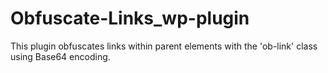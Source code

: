 # Obfuscate-Links_wp-plugin
This plugin obfuscates links within parent elements with the 'ob-link' class using Base64 encoding.
